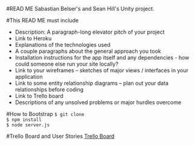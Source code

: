 #READ ME
Sabastian Belser's and Sean Hill's Unity project.

#This READ ME must include
<ul>
	<li>Description: A paragraph-long elevator pitch of your project</li>
	<li>Link to Heroku</li>
	<li>Explanations of the technologies used</li>
	<li>A couple paragraphs about the general approach you took</li>
	<li>Installation instructions for the app itself and any dependencies - how could someone else run your site locally?</li>
	<li>Link to your wireframes – sketches of major views / interfaces in your application</li>
	<li>Link to some entity relationship diagrams – plan out your data relationships before coding</li>
	<li>Link to Trello board</li>
	<li>Descriptions of any unsolved problems or major hurdles overcome</li>
</ul>

#How to Bootstrap
```$ git clone```<br>
```$ npm install```<br>
```$ node server.js```

#Trello Board and User Stories
<a href="https://trello.com/b/2KAmptnM/project-3">Trello Board</a>